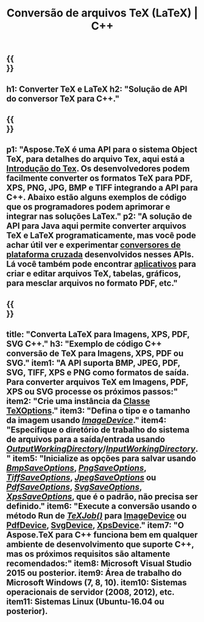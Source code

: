 ﻿---
translation: true
template: /_templates/_conversion-cpp.md
title: Conversão de arquivos TeX (LaTeX) | C++
url: /cpp/conversion/
keywords: tex converter cpp api, tex converter c++ api
description: Solução de API C++ de conversão TeX(LaTeX). Converta arquivos LaTeX para PDF, XPS e Imagens, incluindo PNG, JPEG, TIFF, BMP com poucas linhas de código C++.
family: tex
platformtag: cpp
feature: conversion
---

{{<section banner>}}
---
h1: Converter TeX e LaTeX
h2: "Solução de API do conversor TeX para C++."
---

{{<section overview>}}
---
p1: "Aspose.TeX é uma API para o sistema Object TeX, para detalhes do arquivo Tex, aqui está a [Introdução do Tex](https://docs.aspose.com/tex/cpp/what-is-tex/). Os desenvolvedores podem facilmente converter os formatos TeX para PDF, XPS, PNG, JPG, BMP e TIFF integrando a API para C++. Abaixo estão alguns exemplos de código que os programadores podem aprimorar e integrar nas soluções LaTex."
p2: "A solução de API para Java aqui permite converter arquivos TeX e LaTeX programaticamente, mas você pode achar útil ver e experimentar [conversores de plataforma cruzada](https://products.aspose.app/tex/conversion) desenvolvidos nesses APIs. Lá você também pode encontrar [aplicativos](https://products.aspose.app/tex/applications) para criar e editar arquivos TeX, tabelas, gráficos, para mesclar arquivos no formato PDF, etc."
---

{{<section feature1>}}
---
title: "Converta LaTeX para Imagens, XPS, PDF, SVG C++."
h3: "Exemplo de código C++ conversão de TeX para Imagens, XPS, PDF ou SVG."
item1: "A API suporta BMP, JPEG, PDF, SVG, TIFF, XPS e PNG como formatos de saída. Para converter arquivos TeX em Imagens, PDF, XPS ou SVG processe os próximos passos:"
item2: "Crie uma instância da [Classe TeXOptions](https://reference.aspose.com/tex/cpp/class/aspose.te_x.te_x_options)."
item3: "Defina o tipo e o tamanho da imagem usando [*ImageDevice*](https://reference.aspose.com/page/cpp/class/aspose.page.e_p_s.device.image_device)."
item4: "Especifique o diretório de trabalho do sistema de arquivos para a saída/entrada usando [*OutputWorkingDirectory*](https://reference.aspose.com/tex/cpp/class/aspose.te_x.te_x_options#aa4f4ea6dab7db5ba1b40800495f16f63)/[*InputWorkingDirectory*](https://reference.aspose.com/tex/cpp/class/aspose.te_x.te_x_options#aa4f4ea6dab7db5ba1b40800495f16f63)."
item5: "Inicialize as opções para salvar usando [*BmpSaveOptions*](https://reference.aspose.com/tex/cpp/class/aspose.te_x.presentation.image.bmp_save_options), [*PngSaveOptions*](https://reference.aspose.com/tex/cpp/class/aspose.te_x.presentation.image.png_save_options), [*TiffSaveOptions*](https://reference.aspose.com/tex/cpp/class/aspose.te_x.presentation.image.tiff_save_options), [*JpegSaveOptions*](https://reference.aspose.com/tex/cpp/class/aspose.te_x.presentation.image.jpeg_save_options) ou [*PdfSaveOptions*](https://reference.aspose.com/tex/cpp/class/aspose.te_x.presentation.pdf.pdf_save_options), [*SvgSaveOptions*](https://reference.aspose.com/tex/cpp/class/aspose.te_x.presentation.svg.svg_save_options), [*XpsSaveOptions*](https://reference.aspose.com/tex/cpp/class/aspose.te_x.presentation.xps.xps_save_options), que é o padrão, não precisa ser definido."
item6: "Execute a conversão usando o método Run de [*TeXJob()*](https://reference.aspose.com/tex/cpp/class/aspose.te_x.te_x_job) para [ImageDevice](https://reference.aspose.com/tex/cpp/class/aspose.te_x.presentation.image.image_device) ou [PdfDevice](https://reference.aspose.com/tex/cpp/class/aspose.te_x.presentation.pdf.pdf_device), [SvgDevice](https://reference.aspose.com/tex/cpp/class/aspose.te_x.presentation.svg.svg_device), [XpsDevice](https://reference.aspose.com/tex/cpp/class/aspose.te_x.presentation.xps.xps_device)."
item7: "O Aspose.TeX para C++ funciona bem em qualquer ambiente de desenvolvimento que suporte C++, mas os próximos requisitos são altamente recomendados:"
item8: Microsoft Visual Studio 2015 ou posterior.
item9: Área de trabalho do Microsoft Windows (7, 8, 10).
item10: Sistemas operacionais de servidor (2008, 2012), etc.
item11: Sistemas Linux (Ubuntu-16.04 ou posterior).
---


